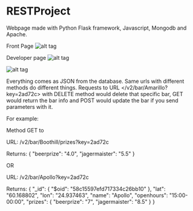 # RESTProject
Webpage made with Python Flask framework, Javascript, Mongodb and Apache.


Front Page
![alt tag](https://cloud.githubusercontent.com/assets/15322769/23939493/91119b20-0969-11e7-80c0-c90168475b1c.png)

Developer page
![alt tag](https://cloud.githubusercontent.com/assets/15322769/23939488/8cbde7d6-0969-11e7-9a65-dc4355993c73.png)

![alt tag](https://cloud.githubusercontent.com/assets/15322769/23939491/8f052dce-0969-11e7-80a1-be476ecedf77.png)

Everything comes as JSON from the database. Same urls with different methods do different things. Requests to URL 
</v2/bar/Amarillo?key=2ad72c> with DELETE method would delete that specific bar, GET would return the bar info and POST would update the bar if you send parameters with it.

For example: 

Method GET to 

URL: /v2/bar/Boothill/prizes?key=2ad72c 

Returns: { "beerprize": "4.0", "jagermaister": "5.5" }

OR

URL: /v2/bar/Apollo?key=2ad72c 

Returns: { "_id": { "$oid": "58c15597efd717334c26bb10" }, "lat": "60.168802", "lon": "24.937463", "name": "Apollo", "openhours": "15:00-00:00", "prizes": { "beerprize": "7", "jagermaister": "8.5" } }

